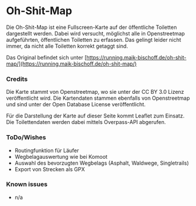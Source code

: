 # Oh-Shit-Map

Die Oh-Shit-Map ist eine Fullscreen-Karte auf der öffentliche Toiletten dargestellt werden. Dabei wird versucht, möglichst alle in Openstreetmap aufgeführten, öffentlichen Toiletten zu erfassen. Das gelingt leider nicht immer, da nicht alle Toiletten korrekt getaggt sind.

Das Original befindet sich unter [https://running.maik-bischoff.de/oh-shit-map/](https://running.maik-bischoff.de/oh-shit-map/)

### Credits

Die Karte stammt von Openstreetmap, wo sie unter der CC BY 3.0 Lizenz veröffentlicht wird. Die Kartendaten stammen ebenfalls von Openstreetmap und sind unter der Open Database License veröffentlicht.

Für die Darstellung der Karte auf dieser Seite kommt Leaflet zum Einsatz. Die Toilettendaten werden dabei mittels Overpass-API abgerufen.

### ToDo/Wishes

* Routingfunktion für Läufer
* Wegbelagauswertung wie bei Komoot
* Auswahl des bevorzugten Wegbelags (Asphalt, Waldwege, Singletrails)
* Export von Strecken als GPX

### Known issues

* n/a
